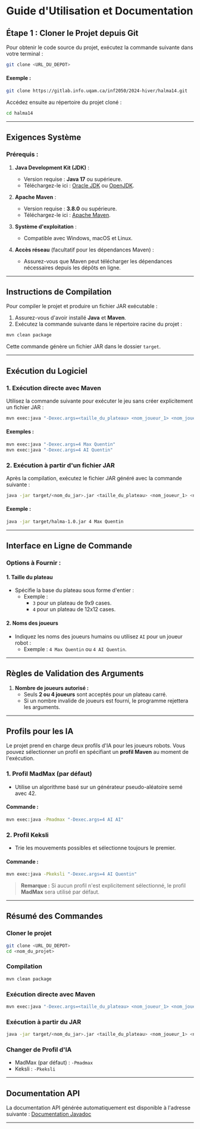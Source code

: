 # **Guide d'Utilisation et Documentation**

## **Étape 1 : Cloner le Projet depuis Git**

Pour obtenir le code source du projet, exécutez la commande suivante dans votre terminal :

```bash
git clone <URL_DU_DEPOT>
```

#### **Exemple :**
```bash
git clone https://gitlab.info.uqam.ca/inf2050/2024-hiver/halma14.git
```

Accédez ensuite au répertoire du projet cloné :

```bash
cd halma14
```

---

## **Exigences Système**

### **Prérequis :**
1. **Java Development Kit (JDK)** :
   - Version requise : **Java 17** ou supérieure.
   - Téléchargez-le ici : [Oracle JDK](https://www.oracle.com/java/technologies/javase-downloads.html) ou [OpenJDK](https://openjdk.org/).

2. **Apache Maven** :
   - Version requise : **3.8.0** ou supérieure.
   - Téléchargez-le ici : [Apache Maven](https://maven.apache.org/download.cgi).

3. **Système d'exploitation** :
   - Compatible avec Windows, macOS et Linux.

4. **Accès réseau** (facultatif pour les dépendances Maven) :
   - Assurez-vous que Maven peut télécharger les dépendances nécessaires depuis les dépôts en ligne.

---

## **Instructions de Compilation**

Pour compiler le projet et produire un fichier JAR exécutable :

1. Assurez-vous d'avoir installé **Java** et **Maven**.
2. Exécutez la commande suivante dans le répertoire racine du projet :

```bash
mvn clean package
```

Cette commande génère un fichier JAR dans le dossier `target`.

---

## **Exécution du Logiciel**

### **1. Exécution directe avec Maven**

Utilisez la commande suivante pour exécuter le jeu sans créer explicitement un fichier JAR :

```bash
mvn exec:java "-Dexec.args=<taille_du_plateau> <nom_joueur_1> <nom_joueur_2>"
```

#### **Exemples :**
```bash
mvn exec:java "-Dexec.args=4 Max Quentin"
mvn exec:java "-Dexec.args=4 AI Quentin"
```

### **2. Exécution à partir d'un fichier JAR**

Après la compilation, exécutez le fichier JAR généré avec la commande suivante :

```bash
java -jar target/<nom_du_jar>.jar <taille_du_plateau> <nom_joueur_1> <nom_joueur_2>
```

#### **Exemple :**
```bash
java -jar target/halma-1.0.jar 4 Max Quentin
```

---

## **Interface en Ligne de Commande**

### **Options à Fournir :**

#### **1. Taille du plateau**
- Spécifie la base du plateau sous forme d'entier :
  - Exemple : 
    - `3` pour un plateau de 9x9 cases.
    - `4` pour un plateau de 12x12 cases.

#### **2. Noms des joueurs**
- Indiquez les noms des joueurs humains ou utilisez `AI` pour un joueur robot :
  - Exemple : `4 Max Quentin` ou `4 AI Quentin`.

---

## **Règles de Validation des Arguments**

1. **Nombre de joueurs autorisé :**
   - Seuls **2 ou 4 joueurs** sont acceptés pour un plateau carré.
   - Si un nombre invalide de joueurs est fourni, le programme rejettera les arguments.

---

## **Profils pour les IA**

Le projet prend en charge deux profils d'IA pour les joueurs robots. Vous pouvez sélectionner un profil en spécifiant un **profil Maven** au moment de l'exécution.

### **1. Profil MadMax (par défaut)**
- Utilise un algorithme basé sur un générateur pseudo-aléatoire semé avec 42.

#### **Commande :**
```bash
mvn exec:java -Pmadmax "-Dexec.args=4 AI AI"
```

### **2. Profil Keksli**
- Trie les mouvements possibles et sélectionne toujours le premier.

#### **Commande :**
```bash
mvn exec:java -Pkeksli "-Dexec.args=4 AI Quentin"
```

> **Remarque :** Si aucun profil n'est explicitement sélectionné, le profil **MadMax** sera utilisé par défaut.

---

## **Résumé des Commandes**

### **Cloner le projet**
```bash
git clone <URL_DU_DEPOT>
cd <nom_du_projet>
```

### **Compilation**
```bash
mvn clean package
```

### **Exécution directe avec Maven**
```bash
mvn exec:java "-Dexec.args=<taille_du_plateau> <nom_joueur_1> <nom_joueur_2>"
```

### **Exécution à partir du JAR**
```bash
java -jar target/<nom_du_jar>.jar <taille_du_plateau> <nom_joueur_1> <nom_joueur_2>"
```

### **Changer de Profil d'IA**
- MadMax (par défaut) : `-Pmadmax`
- Keksli : `-Pkeksli`

---

## **Documentation API**

La documentation API générée automatiquement est disponible à l'adresse suivante :
[Documentation Javadoc](https://halma14-inf2050-2024-hiver-493699e8bddcac8e6977901fb90fc15dc638.pages.info.uqam.ca/)

---
